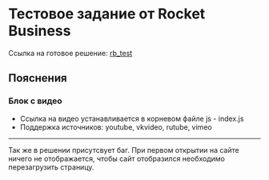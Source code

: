 # Тестовое задание от Rocket Business

Ссылка на готовое решение: [rb_test](http://daates.beget.tech/)



## Пояснения 

### Блок с видео
  - Ссылка на видео устанавливается в корневом файле js - index.js
  - Поддержка источников: youtube, vkvideo, rutube, vimeo


---
Так же в решении присутсвует баг. При первом открытии на сайте ничего не отображается, чтобы сайт отобразился необходимо перезагрузить страницу. 
